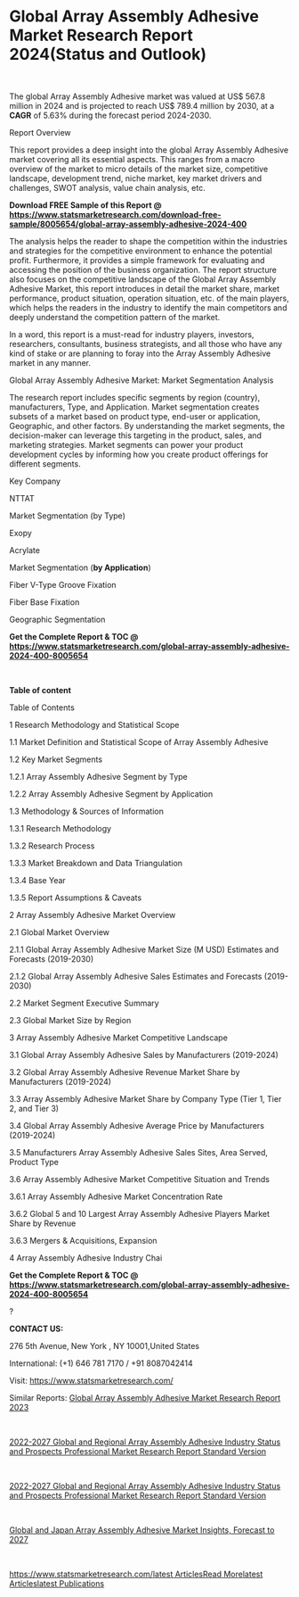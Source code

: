 <h1>Global Array Assembly Adhesive Market Research Report 2024(Status and Outlook)</h1><br/><p>The global Array Assembly Adhesive market was valued at US$ 567.8 million in 2024 and is projected to reach US$ 789.4 million by 2030, at a <strong>CAGR</strong> of 5.63% during the forecast period 2024-2030.</p>
 
 
 
 <p>Report Overview</p>
 
 
 
 <p>This report provides a deep insight into the global Array Assembly Adhesive market covering all its essential aspects. This ranges from a macro overview of the market to micro details of the market size, competitive landscape, development trend, niche market, key market drivers and challenges, SWOT analysis, value chain analysis, etc.</p>
 
 
 
 <p><strong>Download FREE Sample of this Report @ <a href="https://www.statsmarketresearch.com/download-free-sample/8005654/global-array-assembly-adhesive-2024-400">https://www.statsmarketresearch.com/download-free-sample/8005654/global-array-assembly-adhesive-2024-400</a></strong></p>
 
 
 
 <p>The analysis helps the reader to shape the competition within the industries and strategies for the competitive environment to enhance the potential profit. Furthermore, it provides a simple framework for evaluating and accessing the position of the business organization. The report structure also focuses on the competitive landscape of the Global Array Assembly Adhesive Market, this report introduces in detail the market share, market performance, product situation, operation situation, etc. of the main players, which helps the readers in the industry to identify the main competitors and deeply understand the competition pattern of the market.</p>
 
 
 
 <p>In a word, this report is a must-read for industry players, investors, researchers, consultants, business strategists, and all those who have any kind of stake or are planning to foray into the Array Assembly Adhesive market in any manner.</p>
 
 
 
 <p>Global Array Assembly Adhesive Market: Market Segmentation Analysis</p>
 
 
 
 <p>The research report includes specific segments by region (country), manufacturers, Type, and Application. Market segmentation creates subsets of a market based on product type, end-user or application, Geographic, and other factors. By understanding the market segments, the decision-maker can leverage this targeting in the product, sales, and marketing strategies. Market segments can power your product development cycles by informing how you create product offerings for different segments.</p>
 
 
 
 <p>Key Company</p>
 
 
 
 <p>NTTAT</p>
 
 
 
 <p>Market Segmentation (by Type)</p>
 
 
 
 <p>Exopy</p>
 
 
 
 <p>Acrylate</p>
 
 
 
 <p>Market Segmentation (<strong>by Application</strong>)</p>
 
 
 
 <p>Fiber V-Type Groove Fixation</p>
 
 
 
 <p>Fiber Base Fixation</p>
 
 
 
 <p>Geographic Segmentation</p>
 
 
 
 <div><b>Get the Complete Report & TOC @ <a href="https://www.statsmarketresearch.com/global-array-assembly-adhesive-2024-400-8005654">https://www.statsmarketresearch.com/global-array-assembly-adhesive-2024-400-8005654</a></b></div>
 
 
 
 <p><br />
 
 <b>Table of content</b></p>
 
 
 
 <p>Table of Contents<br />
 
 1 Research Methodology and Statistical Scope<br />
 
 1.1 Market Definition and Statistical Scope of Array Assembly Adhesive<br />
 
 1.2 Key Market Segments<br />
 
 1.2.1 Array Assembly Adhesive Segment by Type<br />
 
 1.2.2 Array Assembly Adhesive Segment by Application<br />
 
 1.3 Methodology & Sources of Information<br />
 
 1.3.1 Research Methodology<br />
 
 1.3.2 Research Process<br />
 
 1.3.3 Market Breakdown and Data Triangulation<br />
 
 1.3.4 Base Year<br />
 
 1.3.5 Report Assumptions & Caveats<br />
 
 2 Array Assembly Adhesive Market Overview<br />
 
 2.1 Global Market Overview<br />
 
 2.1.1 Global Array Assembly Adhesive Market Size (M USD) Estimates and Forecasts (2019-2030)<br />
 
 2.1.2 Global Array Assembly Adhesive Sales Estimates and Forecasts (2019-2030)<br />
 
 2.2 Market Segment Executive Summary<br />
 
 2.3 Global Market Size by Region<br />
 
 3 Array Assembly Adhesive Market Competitive Landscape<br />
 
 3.1 Global Array Assembly Adhesive Sales by Manufacturers (2019-2024)<br />
 
 3.2 Global Array Assembly Adhesive Revenue Market Share by Manufacturers (2019-2024)<br />
 
 3.3 Array Assembly Adhesive Market Share by Company Type (Tier 1, Tier 2, and Tier 3)<br />
 
 3.4 Global Array Assembly Adhesive Average Price by Manufacturers (2019-2024)<br />
 
 3.5 Manufacturers Array Assembly Adhesive Sales Sites, Area Served, Product Type<br />
 
 3.6 Array Assembly Adhesive Market Competitive Situation and Trends<br />
 
 3.6.1 Array Assembly Adhesive Market Concentration Rate<br />
 
 3.6.2 Global 5 and 10 Largest Array Assembly Adhesive Players Market Share by Revenue<br />
 
 3.6.3 Mergers & Acquisitions, Expansion<br />
 
 4 Array Assembly Adhesive Industry Chai</p>
 
 
 
 <div><b>Get the Complete Report & TOC @ <a href="https://www.statsmarketresearch.com/global-array-assembly-adhesive-2024-400-8005654">https://www.statsmarketresearch.com/global-array-assembly-adhesive-2024-400-8005654</a></b></div>
 
 
 
 <p>? </p>
 
 
 
 <p><b>CONTACT US:</b><br />
 
 276 5th Avenue, New York , NY 10001,United States<br />
 
 International: (+1) 646 781 7170 / +91 8087042414<br />
 
 Visit: <a href="https://www.statsmarketresearch.com/">https://www.statsmarketresearch.com/</a><br />
 
 Similar Reports: <a href="https://www.statsmarketresearch.com/global-array-assembly-adhesive-2024-400-8005654">Global Array Assembly Adhesive Market Research Report 2023</a><br />
 
 <br />
 
 <a href="https://www.statsmarketresearch.com/global-array-assembly-adhesive-2024-400-8005654">2022-2027 Global and Regional Array Assembly Adhesive Industry Status and Prospects Professional Market Research Report Standard Version</a><br />
 
 <br />
 
 <a href="https://www.statsmarketresearch.com/global-array-assembly-adhesive-2024-400-8005654">2022-2027 Global and Regional Array Assembly Adhesive Industry Status and Prospects Professional Market Research Report Standard Version</a><br />
 
 <br />
 
 <a href="https://www.statsmarketresearch.com/global-array-assembly-adhesive-2024-400-8005654">Global and Japan Array Assembly Adhesive Market Insights, Forecast to 2027</a><br />
 
 <br />
 
 <a href="https://gyeongbokgung.com">https://www.statsmarketresearch.com/</a><a href="https://hallyeomaritime.com">latest Articles</a><a href="https://jingwansa.com">Read More</a><a href="https://nguoiviet.jp/">latest Articles</a><a href="https://www.intelmarketresearch.com/">latest Publications</a></p>